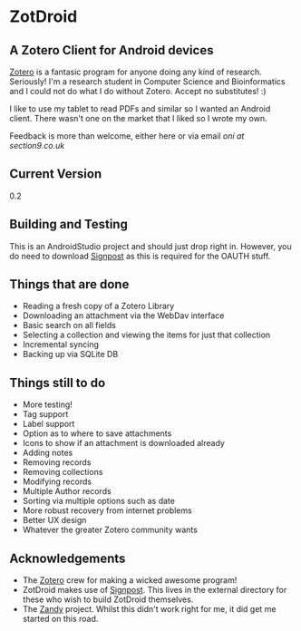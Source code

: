 ZotDroid
========

A Zotero Client for Android devices
-----------------------------------

[Zotero](http://www.zotero.org) is a fantasic program for anyone doing any kind of research. Seriously! I'm a research student in Computer Science and Bioinformatics and I could not do what I do without Zotero. Accept no substitutes! :)

I like to use my tablet to read PDFs and similar so I wanted an Android client. There wasn't one on the market that I liked so I wrote my own.

Feedback is more than welcome, either here or via email *oni at section9.co.uk*

Current Version
---------------

0.2

Building and Testing
--------------------

This is an AndroidStudio project and should just drop right in. However, you do need to download [Signpost](https://github.com/mttkay/signpost) as this is required for the OAUTH stuff.

Things that are done
--------------------

* Reading a fresh copy of a Zotero Library
* Downloading an attachment via the WebDav interface
* Basic search on all fields
* Selecting a collection and viewing the items for just that collection
* Incremental syncing
* Backing up via SQLite DB

Things still to do
------------------
* More testing!
* Tag support
* Label support
* Option as to where to save attachments
* Icons to show if an attachment is downloaded already
* Adding notes
* Removing records
* Removing collections
* Modifying records
* Multiple Author records
* Sorting via multiple options such as date
* More robust recovery from internet problems
* Better UX design
* Whatever the greater Zotero community wants

Acknowledgements
----------------

* The [Zotero](https://www.zotero.org) crew for making a wicked awesome program!
* ZotDroid makes use of [Signpost](https://github.com/mttkay/signpost). This lives in the external directory for these who wish to build ZotDroid themselves.
* The [Zandy](https://github.com/avram/zandy) project. Whilst this didn't work right for me, it did get me started on this road.
